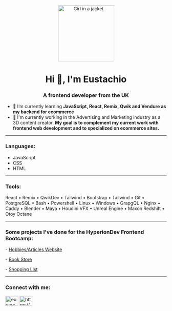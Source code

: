 <div align="center"><img src="./circular_profile_pic.png" alt="Girl in a jacket" width="175" height="175"></div>
<h1 align="center">Hi 👋, I'm Eustachio</h1>
<h3 align="center">A frontend developer from the UK</h3>

- 🌱 I’m currently learning **JavaScript, React, Remix, Qwik and Vendure as my backend for ecommerce**
- 🔭 I'm currently working in the Advertising and Marketing industry as a 3D content creator. **My goal is to complement my current work with frontend web development and to specialized on ecommerce sites.**

---

<h3 align="left">Languages:</h3>
    <ul> 
        <li>JavaScript</li>
        <li>CSS</li>
        <li>HTML</li>
    </ul>

----

<h3 align="left">Tools:</h3>

<p>React • Remix • QwikDev • Tailwind • Bootstrap • Tailwind • Git • PostgreSQL • Bash • Powershell • Linux • Windows • GrapgQL • Nginx • Caddy • Blender • Maya • Houdini VFX • Unreal Engine • Maxon Redshift • Otoy Octane</p>

----
<h3 align="left">Some projects I've done for the HyperionDev Frontend Bootcamp:</h3>

<p>- 
<a href="https://github.com/eustachi0/finalCapstone" target="blank">Hobbies/Articles Website</a>
</p>
<p>- 
<a href="https://github.com/eustachi0/finalCapstone/tree/bookStore" target="blank">Book Store</a>
</p>
<p>- 
<a href="https://github.com/eustachi0/finalCapstone/tree/shoppingList" target="blank">Shopping List</a>
</p>

----
<h3 align="left">Connect with me:</h3>
<p align="left">
<a href="https://twitter.com/eustachi0" target="blank"><img align="center" src="https://raw.githubusercontent.com/rahuldkjain/github-profile-readme-generator/master/src/images/icons/Social/twitter.svg" alt="eustachi0" height="30" width="40" /></a>
<a href="https://linkedin.com/in/https://www.linkedin.com/in/eustachiodipaola/" target="blank"><img align="center" src="https://raw.githubusercontent.com/rahuldkjain/github-profile-readme-generator/master/src/images/icons/Social/linked-in-alt.svg" alt="https://www.linkedin.com/in/eustachiodipaola/" height="30" width="40" /></a>
</p>
